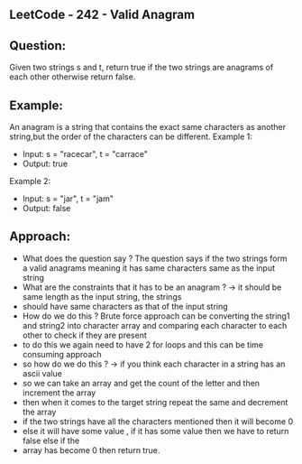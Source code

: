 LeetCode - 242 - Valid Anagram
-------------------------------
Question:
---------
Given two strings s and t, return true if the two strings are anagrams of each other otherwise return false.

Example:
----------
An anagram is a string that contains the exact same characters as another string,but the order of the characters can be different.
Example 1:
* Input: s = "racecar", t = "carrace"
* Output: true

Example 2:
* Input: s = "jar", t = "jam"
* Output: false

Approach:
---------
* What does the question say ? The question says if the two strings form a valid anagrams meaning it has same characters same as the input string
* What are the constraints that it has to be an anagram ? -> it should be same length as the input string, the strings
* should have same characters as that of the input string
* How do we do this ? Brute force approach can be converting the string1 and string2 into character array and comparing each character to each other to check if they are present
* to do this we again need to have 2 for loops and this can be time consuming approach
* so how do we do this ? -> if you think each character in a string has an ascii value
* so we can take an array and get the count of the letter and then increment the array
* then when it comes to the target string repeat the same and decrement the array 
* if the two strings have all the characters mentioned then it will become 0
* else it will have some value , if it has some value then we have to return false else if the 
* array has become 0 then return true.